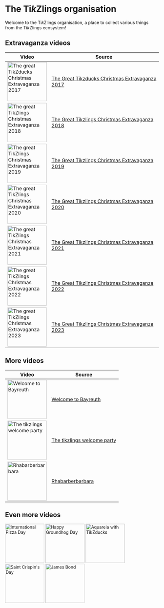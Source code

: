 # The Ti*k*Zlings organisation

Welcome to the Ti*k*Zlings organisation, a place to collect various things from the Ti*k*Zlings ecosystem!

## Extravaganza videos

Video | Source 
----- | ---------  
<a href="https://vimeo.com/246256860"><img src="https://user-images.githubusercontent.com/8226363/43651585-1281b074-9743-11e8-97f5-bf70617738a5.png" alt="The great TikZducks Christmas Extravaganza 2017" title="The great TikZducks Christmas Extravaganza 2017" height="128"></a> | [The Great Tikzducks Christmas Extravaganza 2017](https://github.com/TikZlings/Extravaganza2017)
<a href="https://vimeo.com/305374856"><img src="https://user-images.githubusercontent.com/43832342/49704004-3cd27500-fc0d-11e8-9002-319a8e71aca7.png" alt="The great TikZlings Christmas Extravaganza 2018" title="The great TikZlings Christmas Extravaganza 2018" height="128"></a> | [The Great Tikzlings Christmas Extravaganza 2018](https://github.com/TikZlings/Extravaganza2018)
<a href="https://vimeo.com/380684973"><img src="https://user-images.githubusercontent.com/43832342/71256276-8382a100-2330-11ea-8996-e87132c6ad29.png" alt="The great TikZlings Christmas Extravaganza 2019" title="The great TikZlings Christmas Extravaganza 2019" height="128"></a> | [The Great Tikzlings Christmas Extravaganza 2019](https://github.com/TikZlings/Extravaganza2019)
<a href="https://vimeo.com/492532561"><img src="https://user-images.githubusercontent.com/43832342/102637280-0c0b6b80-4156-11eb-8031-c67c20b474f4.png" alt="The great TikZlings Christmas Extravaganza 2020" title="The great TikZlings Christmas Extravaganza 2020" height="128"></a> | [The Great Tikzlings Christmas Extravaganza 2020](https://github.com/TikZlings/Extravaganza2020)
<a href="https://vimeo.com/660399886"><img src="https://user-images.githubusercontent.com/43832342/147475062-6180d904-c24c-4c21-877e-e55f5e4e91ad.png" alt="The great TikZlings Christmas Extravaganza 2021" title="The great TikZlings Christmas Extravaganza 2021" height="128"></a> | [The Great Tikzlings Christmas Extravaganza 2021](https://github.com/TikZlings/Extravaganza2021)
<a href="https://vimeo.com/780457002"><img src="https://user-images.githubusercontent.com/43832342/207338756-bc83e92a-89c0-4f5f-89c1-31ca81cd3902.png" alt="The great TikZlings Christmas Extravaganza 2022" title="The great TikZlings Christmas Extravaganza 2022" height="128"></a> | [The Great Tikzlings Christmas Extravaganza 2022](https://github.com/TikZlings/Extravaganza2022)
<a href="https://vimeo.com/894435614"><img src="https://github.com/TikZlings/Extravaganza2023/blob/main/intermissions/Title.png" alt="The great TikZlings Christmas Extravaganza 2023" title="The great TikZlings Christmas Extravaganza 2022" height="128"></a> | [The Great Tikzlings Christmas Extravaganza 2023](https://github.com/TikZlings/Extravaganza2023)

## More videos

Video | Source 
----- | --------- 
<a href="https://vimeo.com/337320777"><img src="https://user-images.githubusercontent.com/43832342/61394501-84b42b80-a8c3-11e9-9540-c9c80e6b3b34.png" alt="Welcome to Bayreuth" title="Welcome to Bayreuth" height="128"></a> | [Welcome to Bayreuth](https://github.com/TikZlings/Wagner)
<a href="https://vimeo.com/315852862"><img src="https://user-images.githubusercontent.com/43832342/147774850-932511a3-189e-4ba4-a3b6-3a0e0e2d30af.png" alt="The tikzlings welcome party" title="The tikzlings welcome party" height="128"></a>  | [The tikzlings welcome party](https://github.com/TikZlings/bnb)
<a href="https://vimeo.com/396083071"><img src="https://user-images.githubusercontent.com/43832342/147775259-5c395ea9-fe4f-408e-bab7-fcac07ed9bc8.png" alt="Rhabarberbarbara" title="Rhabarberbarbara" height="128"></a>  | [Rhabarberbarbara](https://github.com/TikZlings/rhabarberbarbara)


## Even more videos

<a href="https://vimeo.com/254643482"><img src="https://user-images.githubusercontent.com/8226363/43651587-12c92daa-9743-11e8-83b5-7fd3a3ac19a3.png" alt="International Pizza Day" title="International Pizza Day" height="128"></a>
<a href="https://vimeo.com/252719006"><img src="https://user-images.githubusercontent.com/8226363/43651589-12e84334-9743-11e8-9621-d5e6e53a0ca8.png" alt="Happy Groundhog Day" title="Happy Groundhog Day" height="128"></a>
<a href="https://vimeo.com/270727100"><img src="https://user-images.githubusercontent.com/8226363/43651586-12a6c008-9743-11e8-99d2-5a66e7f5f1ee.png" alt="Aquarela with TikZducks" title="Aquarela with TikZducks" height="128"></a>
<a href="https://vimeo.com/295353434"><img src="https://user-images.githubusercontent.com/43832342/47496794-37d18600-d858-11e8-9e6e-777ffee1acdc.png" alt="Saint Crispin's Day" title="Saint Crispin's Day" height="128"></a>
<a href="https://vimeo.com/284348495"><img src="https://user-images.githubusercontent.com/43832342/47496795-37d18600-d858-11e8-8c0c-20ea2d0a23cd.png" alt="James Bond" title="James Bond" height="128"></a>






